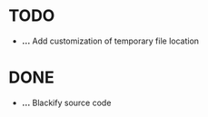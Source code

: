 # TODO
+ **...** Add customization of temporary file location

# DONE
+ **...** Blackify source code

